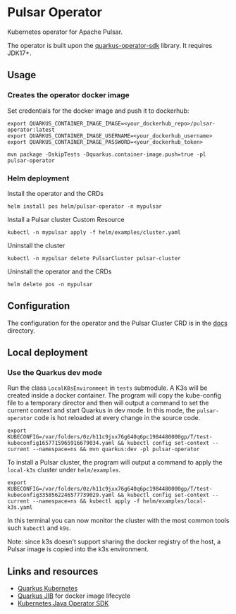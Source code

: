 # Pulsar Operator

Kubernetes operator for Apache Pulsar.

The operator is built upon the [quarkus-operator-sdk](https://quarkiverse.github.io/quarkiverse-docs/quarkus-operator-sdk/dev/index.html) library.
It requires JDK17+.

## Usage
### Creates the operator docker image
Set credentials for the docker image and push it to dockerhub: 
```
export QUARKUS_CONTAINER_IMAGE_IMAGE=<your_dockerhub_repo>/pulsar-operator:latest
export QUARKUS_CONTAINER_IMAGE_USERNAME=<your_dockerhub_username>
export QUARKUS_CONTAINER_IMAGE_PASSWORD=<your_dockerhub_token>

mvn package -DskipTests -Dquarkus.container-image.push=true -pl pulsar-operator
```

### Helm deployment
Install the operator and the CRDs
```
helm install pos helm/pulsar-operator -n mypulsar
```

Install a Pulsar cluster Custom Resource
```
kubectl -n mypulsar apply -f helm/examples/cluster.yaml
```

Uninstall the cluster
```
kubectl -n mypulsar delete PulsarCluster pulsar-cluster
```

Uninstall the operator and the CRDs
```
helm delete pos -n mypulsar
```

## Configuration
The configuration for the operator and the Pulsar Cluster CRD is in the [docs](https://github.com/riptano/pulsar-operator/blob/main/docs/crds.md) directory.

## Local deployment
### Use the Quarkus dev mode
Run the class `LocalK8sEnvironment` in `tests` submodule. A K3s will be created inside a docker container.
The program will copy the kube-config file to a temporary director and then will output a command to set the current context and start Quarkus in dev mode.
In this mode, the `pulsar-operator` code is hot reloaded at every change in the source code.

```
export KUBECONFIG=/var/folders/0z/h11c9jxx76g640q6pc1984480000gp/T/test-kubeconfig1657715965916679034.yaml && kubectl config set-context --current --namespace=ns && mvn quarkus:dev -pl pulsar-operator
```

To install a Pulsar cluster, the program will output a command to apply the `local-k3s` cluster under `helm/examples`.
```
export KUBECONFIG=/var/folders/0z/h11c9jxx76g640q6pc1984480000gp/T/test-kubeconfig3358562246577739029.yaml && kubectl config set-context --current --namespace=ns && kubectl apply -f helm/examples/local-k3s.yaml
```
In this terminal you can now monitor the cluster with the most common tools such `kubectl` and `k9s`.

Note: since k3s doesn't support sharing the docker registry of the host, a Pulsar image is copied into the k3s environment.

## Links and resources
* [Quarkus Kubernetes](https://quarkus.io/guides/deploying-to-kubernetes)
* [Quarkus JIB](https://quarkus.io/guides/container-image#container-image-options) for docker image lifecycle
* [Kubernetes Java Operator SDK](https://javaoperatorsdk.io/)